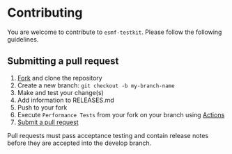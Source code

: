 # Contributing
You are welcome to contribute to `esmf-testkit`. Please follow the
following guidelines.

[fork]: https://github.com/esmf-org/esmf-testkit/fork
[pr]: https://github.com/esmf-org/esmf-testkit/compare
[actions]: https://github.com/esmf-org/esmf-testkit/actions

## Submitting a pull request

1. [Fork][fork] and clone the repository
2. Create a new branch: `git checkout -b my-branch-name`
3. Make and test your change(s)
4. Add information to RELEASES.md
5. Push to your fork
6. Execute `Performance Tests` from your fork on your branch using [Actions][actions]
7. [Submit a pull request][pr]

Pull requests must pass acceptance testing and contain release notes before they
are accepted into the develop branch.
